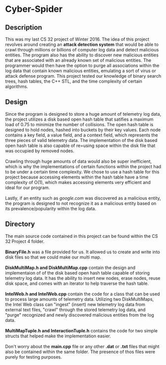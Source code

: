 # Cyber-Spider
## Description
This was my last CS 32 project of Winter 2016. The idea of this project revolves around creating an <b>attack detection system</b>
that would be able to crawl through millions or billions of computer log data and detect malicious entities. The program
also has the ability to discover new malicious entities that are associated with an already known set of 
malicious entities. The programmer would then have the option to purge
all associations within the log data that contain known malicious entities, emulating a sort of virus or 
attack defense program. This project tested our knowledge of binary search trees, hash tables, the C++ STL, and the time complexity of certain algorithms.

## Design
Since the program is designed to store a huge amount of telemetry log data, the project utilizes a disk based open hash table that satifies a maximum load of 0.75 to minimize the number of collisions. The open hash table is designed to hold nodes, hashed into buckets by their key values. Each node contains a key field, a value field, and a context field, which represents the three pieces of valid telemetry data. The implementation of the disk based open hash table is also capable of re=using space within the disk file that was occupied by removed nodes.
<br><br>
Crawling through huge amounts of data would also be super inefficient, which is why the implementations of certain functions within the project had to be under a certain time complexity. We chose to use a hash table for this project because accessing elements within the hash table have a time complexity of O(1), which makes accessing elements very efficient and ideal for our program.
<br><br>
Lastly, if an entity such as <i>google.com</i> was discovered as a malicious entity, the program is designed to not recognize it as a malicious entity based on its prevalence/popularity within the log data.

## Directory
The main source code contained in this project can be found within the CS 32 Project 4 folder.
<br><br>
<b>BinaryFile.h</b> was a file provided for us. It allowed us to create and write into disk files so that we could make our multi map.
<br><br>
<b>DiskMultiMap.h and DiskMultiMap.cpp</b> contain the design and implementaion of of the disk based open hash table capable of storing telemetry log data. It has the ability to insert new nodes, erase nodes, reuse disk space, and comes with an iterator to help traverse the hash table.
<br><br>
<b>IntelWeb.h and IntelWeb.cpp</b> contain the code for a class that can be used to process large amounts of telemetry data. Utilizing two DiskMultiMaps, the Intel Web class can "ingest" (insert) new telemetry log data from external text files, "crawl" through the stored telemetry log data, and "purge" recognized and newly discovered malicious entities from the log data.
<br><br>
<b>MultiMapTuple.h and InteractionTuple.h</b> contains the code for two simple structs that helped make the implementation easier.
<br><br>
Don't worry about the <b>main.cpp</b> file or any other <b>.dat</b> or <b>.txt</b> files that might also be contained within the same folder. The presence of thos files were purely for testing purposes.
